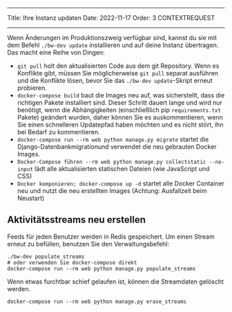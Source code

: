 - - -
Title: Ihre Instanz updaten Date: 2022-11-17 Order: 3 CONTEXTREQUEST
- - -

Wenn Änderungen im Produktionszweig verfügbar sind, kannst du sie mit dem Befehl `./bw-dev update` installieren und auf deine Instanz übertragen. Das macht eine Reihe von Dingen:

- `git pull` holt den aktualisierten Code aus dem git Repository. Wenn es Konflikte gibt, müssen Sie möglicherweise `git pull` separat ausführen und die Konflikte lösen, bevor Sie das `./bw-dev update`-Skript erneut probieren.
- `docker-compose build` baut die Images neu auf, was sicherstellt, dass die richtigen Pakete installiert sind. Dieser Schritt dauert lange und wird nur benötigt, wenn die Abhängigkeiten (einschließlich pip `requirements.txt` Pakete) geändert wurden, daher können Sie es auskommentieren, wenn Sie einen schnelleren Updatepfad haben möchten und es nicht stört, ihn bei Bedarf zu kommentieren.
- `docker-compose run --rm web python manage.py migrate` startet die Django-Datenbankmigrationund verwendet die neu gebrauten Docker Images.
- `Docker-Compose führen --rm web python manage.py collectstatic --no-input` lädt alle aktualisierten statischen Dateien (wie JavaScript und CSS)
- `Docker komponieren; docker-compose up -d` startet alle Docker Container neu und nutzt die neu erstellten Images (Achtung: Ausfallzeit beim Neustart)

## Aktivitätsstreams neu erstellen

Feeds für jeden Benutzer werden in Redis gespeichert. Um einen Stream erneut zu befüllen, benutzen Sie den Verwaltungsbefehl:

``` { .sh }
./bw-dev populate_streams
# oder verwenden Sie docker-compose direkt
docker-compose run --rm web python manage.py populate_streams
```

Wenn etwas furchtbar schief gelaufen ist, können die Streamdaten gelöscht werden.

``` { .sh }
docker-compose run --rm web python manage.py erase_streams
```
